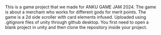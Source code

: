 This is a game project that we made for ANKU GAME JAM 2024.
The game is about a merchant who works for different gods for merit points.
The game is a 2d side scroller with card elements infused.
Uploaded using .gitignore files of unity through github desktop.
You first need to open a blank project in unity and then clone the repository inside your project.
